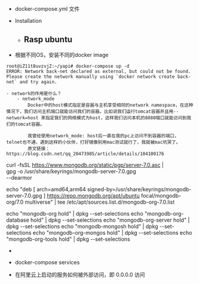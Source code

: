 - docker-compose.yml 文件

- Installation
    - Rasp ubuntu
        - 

- 根据不同OS，安装不同的docker image

```
root@iZ11t8uvzvjZ:~/yapi# docker-compose up -d
ERROR: Network back-net declared as external, but could not be found. Please create the network manually using `docker network create back-net` and try again.

- network的作用是什么？
    - network_mode
        Docker中的host模式指定是容器与主机享受相同的network namespace，在这种情况下，我们访问主机端口就能访问我们的容器。比如说我们运行tomcat容器并且用-- network=host 来指定我们的网络模式为host，这样我们访问本机的8080端口就能访问到我们的tomcat容器。

        我曾经使用network_mode: host后一直在我的pc上访问不到容器的端口，telnet也不通，遇到这样的小伙伴，打好镜像别用mac测试就行了，我就被mac坑哭了。
        原文链接：https://blog.csdn.net/qq_20473985/article/details/104100176
```

curl -fsSL https://www.mongodb.org/static/pgp/server-7.0.asc | \
    gpg -o /usr/share/keyrings/mongodb-server-7.0.gpg \
   --dearmor

echo "deb [ arch=amd64,arm64 signed-by=/usr/share/keyrings/mongodb-server-7.0.gpg ] https://repo.mongodb.org/apt/ubuntu focal/mongodb-org/7.0 multiverse" | tee /etc/apt/sources.list.d/mongodb-org-7.0.list


echo "mongodb-org hold" | dpkg --set-selections
echo "mongodb-org-database hold" | dpkg --set-selections
echo "mongodb-org-server hold" | dpkg --set-selections
echo "mongodb-mongosh hold" | dpkg --set-selections
echo "mongodb-org-mongos hold" | dpkg --set-selections
echo "mongodb-org-tools hold" | dpkg --set-selections

- 

- docker-compose services

- 在阿里云上启动的服务如何被外部访问，即 0.0.0.0 访问
